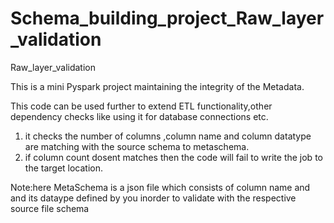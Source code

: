 # Schema_building_project_Raw_layer_validation
Raw_layer_validation

This is a mini Pyspark project maintaining the integrity of the Metadata.

This code can be used further to extend ETL functionality,other dependency checks like using it for database connections etc.

1) it checks the number of columns ,column name and column datatype are matching with the source schema to metaschema.
2) if column count dosent matches then the code will fail to write the job to the target location.


Note:here MetaSchema is a json file which consists of column name and and its dataype defined by you inorder to validate with the respective source file schema
